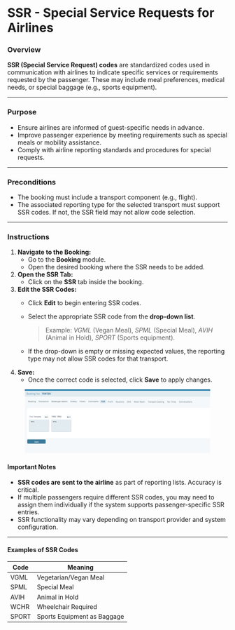 # SSR - Special Service Requests for Airlines

### **Overview**

**SSR (Special Service Request) codes** are standardized codes used in communication with airlines to indicate specific services or requirements requested by the passenger. These may include meal preferences, medical needs, or special baggage (e.g., sports equipment).

***

### **Purpose**

* Ensure airlines are informed of guest-specific needs in advance.
* Improve passenger experience by meeting requirements such as special meals or mobility assistance.
* Comply with airline reporting standards and procedures for special requests.

***

### **Preconditions**

* The booking must include a transport component (e.g., flight).
* The associated reporting type for the selected transport must support SSR codes. If not, the SSR field may not allow code selection.

***

### **Instructions**

1. **Navigate to the Booking:**
   * Go to the **Booking** module.
   * Open the desired booking where the SSR needs to be added.
2. **Open the SSR Tab:**
   * Click on the **SSR** tab inside the booking.
3. **Edit the SSR Codes:**
   * Click **Edit** to begin entering SSR codes.
   *   Select the appropriate SSR code from the **drop-down list**.

       > Example: _VGML_ (Vegan Meal), _SPML_ (Special Meal), _AVIH_ (Animal in Hold), _SPORT_ (Sports equipment).
   * If the drop-down is empty or missing expected values, the reporting type may not allow SSR codes for that transport.
4. **Save:**
   * Once the correct code is selected, click **Save** to apply changes.

<figure><img src="../../.gitbook/assets/image (2) (1) (1) (1) (1) (1) (1) (1) (1) (1) (1) (1) (1) (1) (1) (1) (1) (1) (1) (1) (1) (1) (1) (1) (1) (1) (1) (1) (1) (1) (1) (1) (1) (1) (1) (1) (1) (1) (1) (1) (1) (1) (1) (1) (1) (1) (1) (1) (1) (1) (1) (1) (1) (1) (1) (1) (1) (1) (1).png" alt=""><figcaption></figcaption></figure>

#### **Important Notes**

* **SSR codes are sent to the airline** as part of reporting lists. Accuracy is critical.
* If multiple passengers require different SSR codes, you may need to assign them individually if the system supports passenger-specific SSR entries.
* SSR functionality may vary depending on transport provider and system configuration.

***

#### **Examples of SSR Codes**

| **Code** | **Meaning**                 |
| -------- | --------------------------- |
| VGML     | Vegetarian/Vegan Meal       |
| SPML     | Special Meal                |
| AVIH     | Animal in Hold              |
| WCHR     | Wheelchair Required         |
| SPORT    | Sports Equipment as Baggage |
